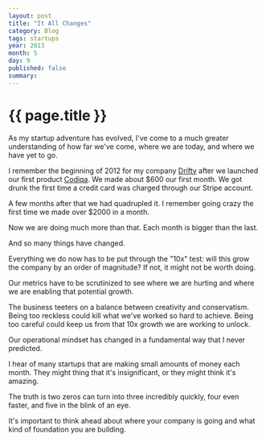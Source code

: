 ```yaml
---
layout: post
title: "It All Changes"
category: Blog
tags: startups
year: 2013
month: 5
day: 9
published: false
summary: 
---
```


# {{ page.title }} #

As my startup adventure has evolved, I've come to a much greater understanding of how far we've come, where we are today, and where we have yet to go.

I remember the beginning of 2012 for my company [Drifty](http://drifty.com/) after we launched our first product [Codiqa](http://codiqa.com/). We made about $600 our first month. We got drunk the first time a credit card was charged through our Stripe account.

A few months after that we had quadrupled it. I remember going crazy the first time we made over $2000 in a month.

Now we are doing much more than that. Each month is bigger than the last. 

And so many things have changed. 

Everything we do now has to be put through the "10x" test: will this grow the company by an order of magnitude? If not, it might not be worth doing.

Our metrics have to be scrutinized to see where we are hurting and where we are enabling that potential growth.

The business teeters on a balance between creativity and conservatism. Being too reckless could kill what we've worked so hard to achieve. Being too careful could keep us from that 10x growth we are working to unlock.

Our operational mindset has changed in a fundamental way that I never predicted.

I hear of many startups that are making small amounts of money each month. They might thing that it's insignificant, or they might think it's amazing.

The truth is two zeros can turn into three incredibly quickly, four even faster, and five in the blink of an eye.

It's important to think ahead about where your company is going and what kind of foundation you are building.





